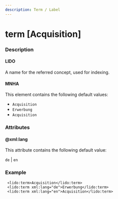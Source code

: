 ```yaml
---
description: Term / Label
---
```


# term \[Acquisition]

### Description

#### LIDO

A name for the referred concept, used for indexing.

#### MNHA

This element contains the following default values:

* `Acquisition`
* `Erwerbung`
* `Acquisition`

### Attributes

#### @xml:lang

This attribute contains the following default value:

`de` | `en`

### Example

```markup
 <lido:term>Acquisition</lido:term>
 <lido:term xml:lang="de">Erwerbung</lido:term>
 <lido:term xml:lang="en">Acquisition</lido:term>
```
